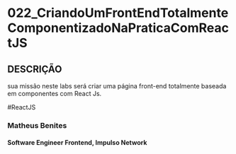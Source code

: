 # 022_CriandoUmFrontEndTotalmenteComponentizadoNaPraticaComReactJS

## DESCRIÇÃO
sua missão neste labs será criar uma página front-end totalmente baseada em componentes com React Js.

#ReactJS

### Matheus Benites
#### Software Engineer Frontend, Impulso Network
